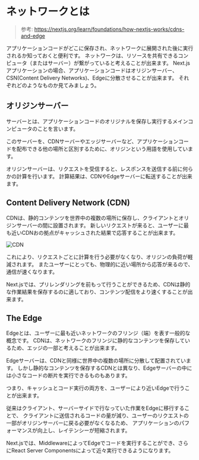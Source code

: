 # ネットワークとは

> 参考: https://nextjs.org/learn/foundations/how-nextjs-works/cdns-and-edge

アプリケーションコードがどこに保存され、ネットワークに展開された後に実行されるか知っておくと便利です。
ネットワークは、リソースを共有できるコンピュータ（またはサーバー）が繋がっていると考えることが出来ます。
Next.jsアプリケーションの場合、アプリケーションコードはオリジンサーバー、CSN(Content Delivery Networks)、Edgeに分散させることが出来ます。
それぞれどのようなものか見てみましょう。

## オリジンサーバー

サーバーとは、アプリケーションコードのオリジナルを保存し実行するメインコンピュータのことを言います。

このサーバーを、CDNサーバーやエッジサーバーなど、アプリケーションコードを配布できる他の場所と区別するために、オリジンという用語を使用しています。

オリジンサーバーは、リクエストを受信すると、レスポンスを送信する前に何らかの計算を行います。
計算結果は、CDNやEdgeサーバーに転送することが出来ます。

## Content Delivery Network (CDN)

CDNは、静的コンテンツを世界中の複数の場所に保存し、クライアントとオリジンサーバーの間に設置されます。
新しいリクエストが来ると、ユーザーに最も近いCDNおの拠点がキャッシュされた結果で応答することが出来ます。

![CDN](https://nextjs.org/static/images/learn/foundations/cdn.png)

これにより、リクエストごとに計算を行う必要がなくなり、オリジンの負荷が軽減されます。
またユーザーにとっても、物理的に近い場所から応答が来るので、通信が速くなります。

Next.jsでは、プリレンダリングを前もって行うことができるため、CDNは静的な作業結果を保存するのに適しており、コンテンツ配信をより速くすることが出来ます。

## The Edge

Edgeとは、ユーザーに最も近いネットワークのフリンジ（端）を表す一般的な概念です。
CDNは、ネットワークのフリンジに静的なコンテンツを保存しているため、エッジの一部と考えることが出来ます。

Edgeサーバーは、CDNと同様に世界中の複数の場所に分散して配置されています。
しかし静的なコンテンツを保存するCDNとは異なり、Edgeサーバーの中には小さなコードの断片を実行できるものもあります。

つまり、キャッシュとコード実行の両方を、ユーザーにより近いEdgeで行うことが出来ます。

従来はクライアント、サーバーサイドで行なっていた作業をEdgeに移行することで、
クライアントに送信されるコードの量が減り、ユーザーのリクエストの一部がオリジンサーバーに戻る必要がなくなるため、
アプリケーションのパフォーマンスが向上し、レイテンシーが短縮されます。

Next.jsでは、MiddlewareによってEdgeでコードを実行することができ、さらにReact Server Componentsによって近々実行できるようになります。
